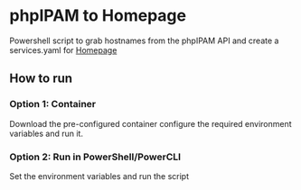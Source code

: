 # phpIPAM to Homepage
Powershell script to grab hostnames from the phpIPAM API and create a services.yaml for [Homepage](https://gethomepage.dev/)

## How to run

### Option 1: Container

Download the pre-configured container configure the required environment variables and run it.

### Option 2: Run in PowerShell/PowerCLI

Set the environment variables and run the script
